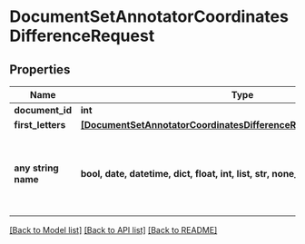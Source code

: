 # DocumentSetAnnotatorCoordinatesDifferenceRequest


## Properties
Name | Type | Description | Notes
------------ | ------------- | ------------- | -------------
**document_id** | **int** |  | 
**first_letters** | [**[DocumentSetAnnotatorCoordinatesDifferenceRequestFirstLettersInner]**](DocumentSetAnnotatorCoordinatesDifferenceRequestFirstLettersInner.md) |  | 
**any string name** | **bool, date, datetime, dict, float, int, list, str, none_type** | any string name can be used but the value must be the correct type | [optional]

[[Back to Model list]](../README.md#documentation-for-models) [[Back to API list]](../README.md#documentation-for-api-endpoints) [[Back to README]](../README.md)


